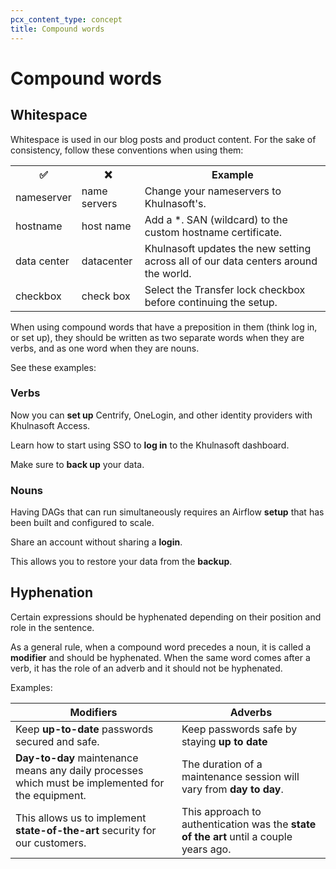 ```yaml
---
pcx_content_type: concept
title: Compound words
---
```


# Compound words

## Whitespace

Whitespace is used in our blog posts and product content. For the sake of consistency, follow these conventions when using them:

<table>
  <tr>
    <th style="width:20%">✅</th>
    <th style="width:20%">❌</th>
    <th>Example</th>
  </tr>
  <tr>
    <td>nameserver</td>
    <td>name servers</td>
    <td>Change your nameservers to Khulnasoft's.</td>
  </tr>
  <tr>
    <td>hostname</td>
    <td>host name</td>
    <td>Add a *. SAN (wildcard) to the custom hostname certificate.</td>
  </tr>
  <tr>
    <td>data center</td>
    <td>datacenter</td>
    <td>Khulnasoft updates the new setting across all of our data centers around the world.</td>
  </tr>
  <tr>
    <td>checkbox</td>
    <td>check box</td>
    <td>Select the Transfer lock checkbox before continuing the setup.</td>
  </tr>
</table>

When using compound words that have a preposition in them (think log in, or set up), they should be written as two separate words when they are verbs, and as one word when they are nouns.

See these examples:

### Verbs

Now you can **set up** Centrify, OneLogin, and other identity providers with Khulnasoft Access.

Learn how to start using SSO to **log in** to the Khulnasoft dashboard.

Make sure to **back up** your data.

### Nouns

Having DAGs that can run simultaneously requires an Airflow **setup** that has been built and configured to scale.

Share an account without sharing a **login**.

This allows you to restore your data from the **backup**.

## Hyphenation

Certain expressions should be hyphenated depending on their position and role in the sentence.

As a general rule, when a compound word precedes a noun, it is called a **modifier** and should be hyphenated.
When the same word comes after a verb, it has the role of an adverb and it should not be hyphenated.

Examples:

|Modifiers|Adverbs|
|----|-----|
|Keep **up-to-date** passwords secured and safe.|Keep passwords safe by staying **up to date**|
|**Day-to-day** maintenance means any daily processes which must be implemented for the equipment.|The duration of a maintenance session will vary from **day to day**.|
|This allows us to implement **state-of-the-art** security for our customers.|This approach to authentication was the **state of the art** until a couple years ago.|

